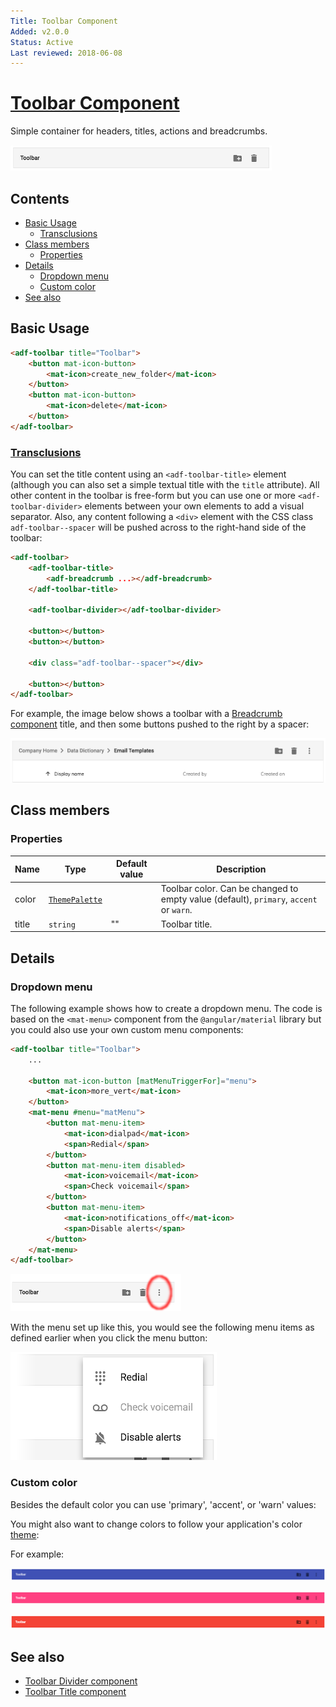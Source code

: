 ```yaml
---
Title: Toolbar Component
Added: v2.0.0
Status: Active
Last reviewed: 2018-06-08
---
```


# [Toolbar Component](../../../lib/core/toolbar/toolbar.component.ts "Defined in toolbar.component.ts")

Simple container for headers, titles, actions and breadcrumbs.

![](../../docassets/images/adf-toolbar-01.png)

## Contents

-   [Basic Usage](#basic-usage)
    -   [Transclusions](#transclusions)
-   [Class members](#class-members)
    -   [Properties](#properties)
-   [Details](#details)
    -   [Dropdown menu](#dropdown-menu)
    -   [Custom color](#custom-color)
-   [See also](#see-also)

## Basic Usage

```html
<adf-toolbar title="Toolbar">
    <button mat-icon-button>
        <mat-icon>create_new_folder</mat-icon>
    </button>
    <button mat-icon-button>
        <mat-icon>delete</mat-icon>
    </button>
</adf-toolbar>
```

### [Transclusions](../../user-guide/transclusion.md)

You can set the title content using an `<adf-toolbar-title>` element (although
you can also set a simple textual title with the `title` attribute).
All other content in the toolbar is free-form but you can use one or more
`<adf-toolbar-divider>` elements between your own elements to add a visual
separator. Also, any content following a `<div>` element with the CSS class
`adf-toolbar--spacer` will be pushed across to the right-hand side of the
toolbar:

```html
<adf-toolbar>
    <adf-toolbar-title>
        <adf-breadcrumb ...></adf-breadcrumb>
    </adf-toolbar-title>

    <adf-toolbar-divider></adf-toolbar-divider>

    <button></button>
    <button></button>

    <div class="adf-toolbar--spacer"></div>

    <button></button>
</adf-toolbar>
```

For example, the image below shows a toolbar with a
[Breadcrumb component](../../content-services/components/breadcrumb.component.md) title, and then some buttons
pushed to the right by a spacer:

![](../../docassets/images/adf-toolbar-02.png)

## Class members

### Properties

| Name | Type | Default value | Description |
| ---- | ---- | ------------- | ----------- |
| color | [`ThemePalette`](https://github.com/angular/components/blob/master/src/material/core/common-behaviors/color.ts) |  | Toolbar color. Can be changed to empty value (default), `primary`, `accent` or `warn`. |
| title | `string` | "" | Toolbar title. |

## Details

### Dropdown menu

The following example shows how to create a dropdown menu. The code is based
on the `<mat-menu>` component from the `@angular/material` library
but you could also use your own custom menu components:

```html
<adf-toolbar title="Toolbar">
    ...

    <button mat-icon-button [matMenuTriggerFor]="menu">
        <mat-icon>more_vert</mat-icon>
    </button>
    <mat-menu #menu="matMenu">
        <button mat-menu-item>
            <mat-icon>dialpad</mat-icon>
            <span>Redial</span>
        </button>
        <button mat-menu-item disabled>
            <mat-icon>voicemail</mat-icon>
            <span>Check voicemail</span>
        </button>
        <button mat-menu-item>
            <mat-icon>notifications_off</mat-icon>
            <span>Disable alerts</span>
        </button>
    </mat-menu>
</adf-toolbar>
```

![](../../docassets/images/adf-toolbar-03.png)

With the menu set up like this, you would see the following menu items as defined earlier
when you click the menu button:

![](../../docassets/images/adf-toolbar-04.png)

### Custom color

Besides the default color you can use 'primary', 'accent', or 'warn' values:

You might also want to change colors to follow your application's color
[theme](../../user-guide/theming.md):

For example:

![](../../docassets/images/adf-toolbar-05.png)

![](../../docassets/images/adf-toolbar-06.png)

![](../../docassets/images/adf-toolbar-07.png)

## See also

-   [Toolbar Divider component](toolbar-divider.component.md)
-   [Toolbar Title component](toolbar-title.component.md)
